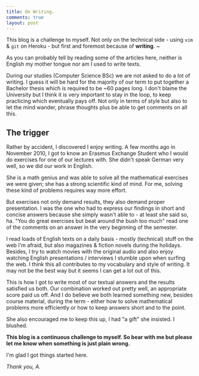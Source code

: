 ```yaml
--- 
title: On Writing.
comments: true
layout: post
---
```


This blog is a challenge to myself. Not only on the technical side - using `vim` & `git` on Heroku - but first and foremost because of **writing**. ~

As you can probably tell by reading some of the articles here, neither is English my mother tongue nor am I used to write texts.

During our studies (Computer Science BSc) we are not asked to do a lot of writing. I guess it will be hard for the majority of our term to put together a Bachelor thesis which is required to be ~60 pages long. I don't blame the University but I think it is very important to stay in the loop, to keep practicing which eventually pays off. Not only in terms of style but also to let the mind wander, phrase thoughts plus be able to get comments on all this.

## The trigger

Rather by accident, I discovered I enjoy writing. A few months ago in November 2010, I got to know an Erasmus Exchange Student who I would do exercises for one of our lectures with. She didn't speak German very well, so we did our work in English.

She is a math genius and was able to solve all the mathematical exercises we were given; she has a strong scientific kind of mind. For me, solving these kind of problems requires way more effort.

But exercises not only demand results, they also demand proper presentation. I was the one who had to express our findings in short and concise answers because she simply wasn't able to - at least she said so, ha. "You do great exercises but beat around the bush too much" read one of the comments on an answer in the very beginning of the semester.

I read loads of English texts on a daily basis - mostly (technical) stuff on the web I'm afraid, but also magazines & fiction novels during the holidays. Besides, I try to watch movies with the original audio and also enjoy watching English presentations / interviews I stumble upon when surfing the web. I think this all contributes to my vocabulary and style of writing. It may not be the best way but it seems I can get a lot out of this. 

This is how I got to write most of our textual answers and the results satisfied us both. Our combination worked out pretty well, an appropriate score paid us off. And I do believe we both learned something new, besides course material, during the term - either how to solve mathematical problems more efficiently or how to keep answers short and to the point.

She also encouraged me to keep this up, I had "a gift" she insisted. I blushed.

**This blog is a continuous challenge to myself. So bear with me but please let me know when something is just plain wrong.**

I'm glad I got things started here.

*Thank you, A.*
